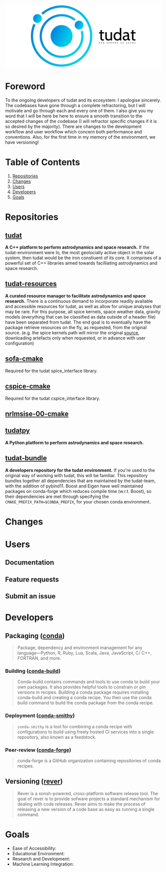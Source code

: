 ![alt text](cover.png "Logo Title Text 1")

# Foreword

To the ongoing developers of tudat and its ecosystem: I apologise sincerely. The codebases have gone through a complete refractoring, but I will motivate and go through each and every one of them. I also give you my word that I will be here be here to ensure a smooth transition to the accepted changes of the codebase (I will refractor specific changes if it is so desired by the majority). There are changes to the development workflow and user workflow which concern both performance and conventions. Also, for the first time in my memory of the environment, we have versioning!

# Table of Contents
1. [Repositories](#repositories)
2. [Changes](#changes)
2. [Users](#users)
3. [Developers](#developers)
4. [Goals](#goals)

# Repositories

## **[tudat](https://github.com/tudat-team/tudat)**
**A C++ platform to perform astrodynamics and space research.** If the tudat-environment were Io, the most geolocially active object in the solar system, then tudat would be the iron constiuent of its core. It comprises of a powerful set of C++ libraries aimed towards facilliating astrodynamics and space research. 

## **[tudat-resources](https://github.com/tudat-team/tudat-resources)** 
**A curated resource manager to facilitate astrodynamics and space research.** There is a continuous demand to incorporate readily available and accessible resources for tudat, as well as allow for unique analyses that may be rare. For this purpose, all spice kernels, space weather data, gravity models (everything that can be classified as data outside of a header file) have been separated from tudat. The end goal is to eventually have the package retrieve resources on the fly, as requested, from the original source. (e.g. the spice kernels path will mirror the original [source](https://naif.jpl.nasa.gov/pub/naif/generic_kernels/), downloading artefacts only when requested, or in advance with user configuration)

## **[sofa-cmake](https://github.com/tudat-team/sofa-cmake)**
Required for the tudat spice_interface library.

## **[cspice-cmake](https://github.com/tudat-team/cspice-cmake)**
Required for the tudat cspice_interface library.

## **[nrlmsise-00-cmake](https://github.com/tudat-team/nrlmsise-00-cmake)**

## **[tudatpy](https://github.com/tudat-team/tudatpy)**
**A Python platform to perform astrodynamics and space research.**

## **[tudat-bundle](https://github.com/tudat-team/tudat-bundle)**
**A developers repository for the tudat environment.** If you're used to the original way of working with tudat, this will be familiar. This repository bundles together all dependencies that are maintained by the tudat-team, with the addition of pybind11. Boost and Eigen have well maintained packages on conda-forge which reduces compile time (w.r.t. Boost), so their dependencies are met through specifying the `CMAKE_PREFIX_PATH=$CONDA_PREFIX`, for your chosen conda environment.

# Changes

# Users

## Documentation

## Feature requests

## Submit an issue

# Developers

## Packaging ([conda](https://docs.conda.io/en/latest/))

> Package, dependency and environment management for any language—Python, R, Ruby, Lua, Scala, Java, JavaScript, C/ C++, FORTRAN, and more.

### Building ([conda-build](https://docs.conda.io/projects/conda-build/en/latest/))

> Conda-build contains commands and tools to use conda to build your own packages. It also provides helpful tools to constrain or pin versions in recipes. Building a conda package requires installing conda-build and creating a conda recipe. You then use the conda build command to build the conda package from the conda recipe.

### Deployment ([conda-smithy](https://github.com/conda-forge/conda-smithy))

> `conda-smithy` is a tool for combining a conda recipe with configurations to build using freely hosted CI services into a single repository, also known as a feedstock.

### Peer-review ([conda-forge](https://conda-forge.org/))

> conda-forge is a GitHub organization containing repositories of conda recipes.

## Versioning ([rever](https://regro.github.io/rever-docs/index.html))

> Rever is a xonsh-powered, cross-platform software release tool. The goal of rever is to provide sofware projects a standard mechanism for dealing with code releases. Rever aims to make the process of releasing a new version of a code base as easy as running a single command.

# Goals

- Ease of Accessibility:
- Educational Environment:
- Research and Development:
- Machine Learning Integration:
